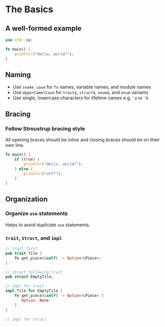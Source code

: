 # The Basics
## A well-formed example
``` rust
use std::io;

fn main() {
	println!("Hello, world!");
}
```

## Naming
* Use `snake_case` for `fn` names, variable names, and module names
* Use `UpperCamelCase` for `trait`s, `struct`s, `enum`s, and `enum` variants
* Use single, lowercase characters for lifetime names e.g. `'a` or `'b`

## Bracing
### Follow Stroustrup bracing style
All opening braces should be inline and closing braces should be on their own line.

``` rust
fn main() {
	if (true) {
		println!("Hello, world!");
	} else {
		println!("wtf?");
	}
}
```

## Organization
### Organize `use` statements
Helps to avoid duplicate `use` statements.

### `trait`, `Struct`, and `impl`
``` rust
// trait first
pub trait Tile {
    fn get_piece(&self) -> Option<&Piece>;
}

// struct following trait
pub struct EmptyTile;

// impl for trait
impl Tile for EmptyTile {
    fn get_piece(&self) -> Option<&Piece> {
       Option::None
    }
}

// impl for struct
```

